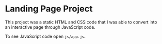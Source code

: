 # Landing Page Project

This project was a static HTML and CSS code that I was able to convert into an interactive page through JavaScript code.

To see JavaScript code open `js/app.js`.
